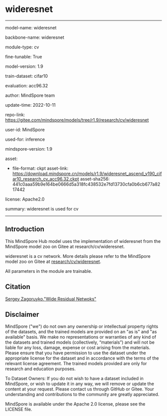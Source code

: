 # wideresnet

---

model-name: wideresnet

backbone-name: wideresnet

module-type: cv

fine-tunable: True

model-version: 1.9

train-dataset: cifar10

evaluation: acc96.32

author: MindSpore team

update-time: 2022-10-11

repo-link: <https://gitee.com/mindspore/models/tree/r1.9/research/cv/wideresnet>

user-id: MindSpore

used-for: inference

mindspore-version: 1.9

asset:

-
    file-format: ckpt
    asset-link: <https://download.mindspore.cn/models/r1.9/wideresnet_ascend_v190_cifar10_research_cv_acc96.32.ckpt>
    asset-sha256: 441c0aaa59b9e164be0666d5a318fc438532e7fd13730cfa0b6cb677a8217442

license: Apache2.0

summary: wideresnet is used for cv

---

## Introduction

This MindSpore Hub model uses the implementation of wideresnet from the MindSpore model zoo on Gitee at research/cv/wideresnet.

wideresnet is a cv network. More details please refer to the MindSpore model zoo on Gitee at [research/cv/wideresnet](https://gitee.com/mindspore/models/blob/r1.9/research/cv/wideresnet/README.md).

All parameters in the module are trainable.

## Citation

[Sergey Zagoruyko."Wide Residual Netwoks"](https://arxiv.org/pdf/1605.07146.pdf)

## Disclaimer

MindSpore ("we") do not own any ownership or intellectual property rights of the datasets, and the trained models are provided on an "as is" and "as available" basis. We make no representations or warranties of any kind of the datasets and trained models (collectively, “materials”) and will not be liable for any loss, damage, expense or cost arising from the materials. Please ensure that you have permission to use the dataset under the appropriate license for the dataset and in accordance with the terms of the relevant license agreement. The trained models provided are only for research and education purposes.

To Dataset Owners: If you do not wish to have a dataset included in MindSpore, or wish to update it in any way, we will remove or update the content at your request. Please contact us through GitHub or Gitee. Your understanding and contributions to the community are greatly appreciated.

MindSpore is available under the Apache 2.0 license, please see the LICENSE file.
